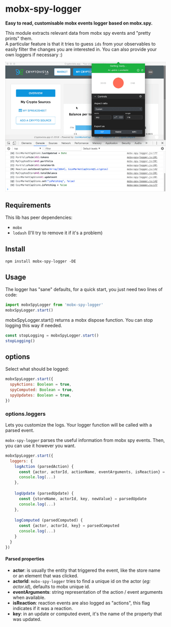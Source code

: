 # mobx-spy-logger
**Easy to read, customisable mobx events logger based on mobx.spy.**

This module extracts relevant data from mobx spy events and "pretty prints" them.  
A particular feature is that it tries to guess `ids` from your observables to easily filter
the changes you are interested in. You can also provide your own loggers if necessary :)


<img align="center" src="https://github.com/AoDev/mobx-spy-logger/blob/master/docs/images/mobx-spy-logger-cryptovista-screencast.gif" width="640" alt="mobx spy logger in action screencast"/>

## Requirements

This lib has peer dependencies:
* `mobx`
* `lodash` (I'll try to remove it if it's a problem)

## Install

```
npm install mobx-spy-logger -DE
```

## Usage
The logger has "sane" defaults, for a quick start, you just need two lines of code:

```javascript
import mobxSpyLogger from 'mobx-spy-logger'
mobxSpyLogger.start()
```

mobxSpyLogger.start() returns a mobx dispose function. You can stop logging this way if needed.
```javascript
const stopLogging = mobxSpyLogger.start()
stopLogging()
```

## options

Select what should be logged:

```javascript
mobxSpyLogger.start({
  spyActions: Boolean = true,
  spyComputed: Boolean = true,
  spyUpdates: Boolean = true,
})
```

### options.loggers

Lets you customize the logs.
Your logger function will be called with a parsed event.

`mobx-spy-logger` parses the useful information from mobx spy events. Then, you can use it however you want.

```javascript
mobxSpyLogger.start({
  loggers: {
    logAction (parsedAction) {
      const {actor, actorId, actionName, eventArguments, isReaction} = parsedAction
      console.log(...)
    },

    logUpdate (parsedUpdate) {
      const {storeName, actorId, key, newValue} = parsedUpdate
      console.log(...)
    },

    logComputed (parsedComputed) {
      const {actor, actorId, key} = parsedComputed
      console.log(...)
    }
  }
})
```

#### Parsed properties

* **actor**: is usually the entity that triggered the event, like the store name or an element that was clicked.
* **actorId**: `mobx-spy-logger` tries to find a unique id on the actor (*eg: actor.id*), defaults to mobx unique id.
* **eventArguments**: string representation of the action / event arguments when available.
* **isReaction**: reaction events are also logged as "actions", this flag indicates if it was a reaction.
* **key**: in an update or computed event, it's the name of the property that was updated.
